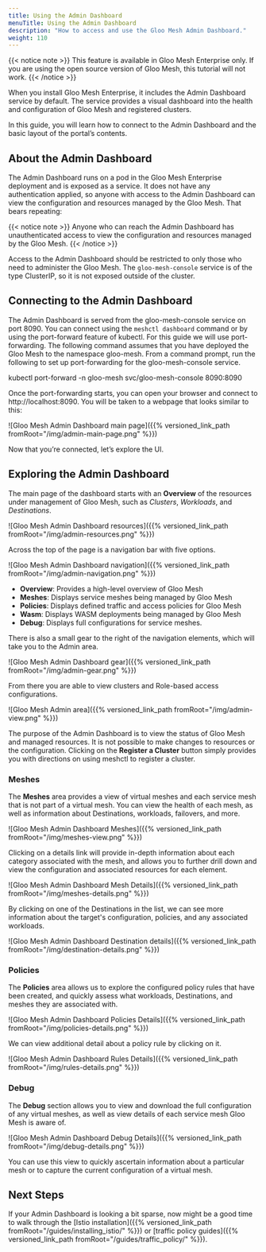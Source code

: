```yaml
---
title: Using the Admin Dashboard
menuTitle: Using the Admin Dashboard
description: "How to access and use the Gloo Mesh Admin Dashboard."
weight: 110
---
```


{{< notice note >}}
This feature is available in Gloo Mesh Enterprise only. If you are using the open source version of Gloo Mesh, this tutorial will not work.
{{< /notice >}}

When you install Gloo Mesh Enterprise, it includes the Admin Dashboard service by default. The service provides a visual dashboard into the health and configuration of Gloo Mesh and registered clusters.

In this guide, you will learn how to connect to the Admin Dashboard and the basic layout of the portal’s contents.

## About the Admin Dashboard

The Admin Dashboard runs on a pod in the Gloo Mesh Enterprise deployment and is exposed as a service. It does not have any authentication applied, so anyone with access to the Admin Dashboard can view the configuration and resources managed by the Gloo Mesh. That bears repeating:

{{< notice note >}}
Anyone who can reach the Admin Dashboard has unauthenticated access to view the configuration and resources managed by the Gloo Mesh.
{{< /notice >}}

Access to the Admin Dashboard should be restricted to only those who need to administer the Gloo Mesh. The `gloo-mesh-console` service is of the type ClusterIP, so it is not exposed outside of the cluster.

## Connecting to the Admin Dashboard

The Admin Dashboard is served from the gloo-mesh-console service on port 8090. You can connect using the `meshctl dashboard` command or by using the port-forward feature of kubectl. For this guide we will use port-forwarding. The following command assumes that you have deployed the Gloo Mesh to the namespace gloo-mesh. From a command prompt, run the following to set up port-forwarding for the gloo-mesh-console service.

kubectl port-forward -n gloo-mesh svc/gloo-mesh-console 8090:8090

Once the port-forwarding starts, you can open your browser and connect to http://localhost:8090. You will be taken to a webpage that looks similar to this:

![Gloo Mesh Admin Dashboard main page]({{% versioned_link_path fromRoot="/img/admin-main-page.png" %}})

Now that you’re connected, let’s explore the UI.

## Exploring the Admin Dashboard

The main page of the dashboard starts with an **Overview** of the resources under management of Gloo Mesh, such as *Clusters*, *Workloads*, and *Destinations*.

![Gloo Mesh Admin Dashboard resources]({{% versioned_link_path fromRoot="/img/admin-resources.png" %}})

Across the top of the page is a navigation bar with five options.

![Gloo Mesh Admin Dashboard navigation]({{% versioned_link_path fromRoot="/img/admin-navigation.png" %}})

* **Overview**: Provides a high-level overview of Gloo Mesh
* **Meshes**: Displays service meshes being managed by Gloo Mesh
* **Policies**: Displays defined traffic and access policies for Gloo Mesh
* **Wasm**: Displays WASM deployments being managed by Gloo Mesh
* **Debug**: Displays full configurations for service meshes.

There is also a small gear to the right of the navigation elements, which will take you to the Admin area. 

![Gloo Mesh Admin Dashboard gear]({{% versioned_link_path fromRoot="/img/admin-gear.png" %}})

From there you are able to view clusters and Role-based access configurations.

![Gloo Mesh Admin area]({{% versioned_link_path fromRoot="/img/admin-view.png" %}})

The purpose of the Admin Dashboard is to view the status of Gloo Mesh and managed resources. It is not possible to make changes to resources or the configuration. Clicking on the **Register a Cluster** button simply provides you with directions on using meshctl to register a cluster.

### Meshes

The **Meshes** area provides a view of virtual meshes and each service mesh that is not part of a virtual mesh. You can view the health of each mesh, as well as information about Destinations, workloads, failovers, and more.

![Gloo Mesh Admin Dashboard Meshes]({{% versioned_link_path fromRoot="/img/meshes-view.png" %}})

Clicking on a details link will provide in-depth information about each category associated with the mesh, and allows you to further drill down and view the configuration and associated resources for each element.

![Gloo Mesh Admin Dashboard Mesh Details]({{% versioned_link_path fromRoot="/img/meshes-details.png" %}})

By clicking on one of the Destinations in the list, we can see more information about the target's configuration, policies, and any associated workloads.

![Gloo Mesh Admin Dashboard Destination details]({{% versioned_link_path fromRoot="/img/destination-details.png" %}})

### Policies

The **Policies** area allows us to explore the configured policy rules that have been created, and quickly assess what workloads, Destinations, and meshes they are associated with.

![Gloo Mesh Admin Dashboard Policies Details]({{% versioned_link_path fromRoot="/img/policies-details.png" %}})

We can view additional detail about a policy rule by clicking on it.

![Gloo Mesh Admin Dashboard Rules Details]({{% versioned_link_path fromRoot="/img/rules-details.png" %}})

### Debug

The **Debug** section allows you to view and download the full configuration of any virtual meshes, as well as view details of each service mesh Gloo Mesh is aware of.

![Gloo Mesh Admin Dashboard Debug Details]({{% versioned_link_path fromRoot="/img/debug-details.png" %}})

You can use this view to quickly ascertain information about a particular mesh or to capture the current configuration of a virtual mesh.

## Next Steps

If your Admin Dashboard is looking a bit sparse, now might be a good time to walk through the [Istio installation]({{% versioned_link_path fromRoot="/guides/installing_istio/" %}}) or [traffic policy guides]({{% versioned_link_path fromRoot="/guides/traffic_policy/" %}}).
